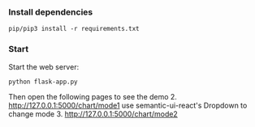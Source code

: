 ### Install dependencies

`pip/pip3 install -r requirements.txt`

### Start

Start the web server:
```
python flask-app.py
```

Then open the following pages to see the demo
2. http://127.0.0.1:5000/chart/mode1 use semantic-ui-react's Dropdown to change mode
3. http://127.0.0.1:5000/chart/mode2
